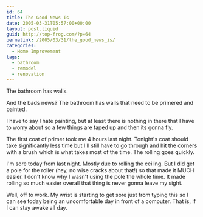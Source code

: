 ```yaml
---
id: 64
title: The Good News Is
date: 2005-03-31T05:57:00+00:00
layout: post.liquid
guid: http://top-frog.com/?p=64
permalink: /2005/03/31/the_good_news_is/
categories:
  - Home Improvement
tags:
  - bathroom
  - remodel
  - renovation
---
```

The bathroom has walls.

And the bads news? The bathroom has walls that need to be primered and painted.

I have to say I hate painting, but at least there is nothing in there that I have to worry about so a few things are taped up and then its gonna fly.

The first coat of primer took me 4 hours last night. Tonight's coat should take significantly less time but I'll still have to go through and hit the corners with a brush which is what takes most of the time. The rolling goes quickly.

I'm sore today from last night. Mostly due to rolling the ceiling. But I did get a pole for the roller (hey, no wise cracks about that!) so that made it MUCH easier. I don't know why I wasn't using the pole the whole time. It made rolling so much easier overall that thing is never gonna leave my sight.

Well, off to work. My wrist is starting to get sore just from typing this so I can see today being an uncomfortable day in front of a computer. That is, If I can stay awake all day.
